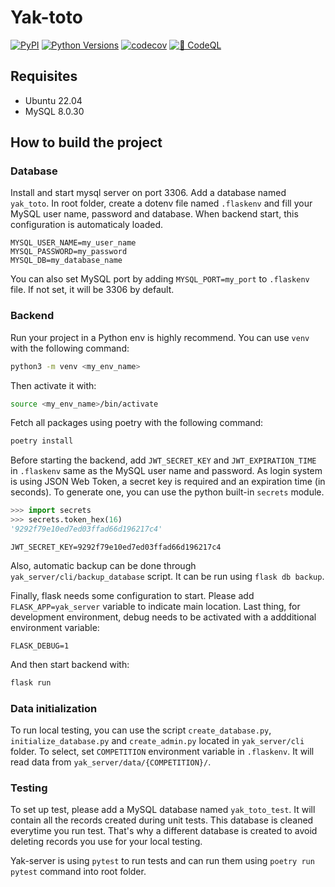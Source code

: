 # Yak-toto

[![PyPI](https://img.shields.io/pypi/v/yak-server?label=stable)](https://pypi.org/project/yak-server/)
[![Python Versions](https://img.shields.io/pypi/pyversions/yak-server)](https://pypi.org/project/yak-server/)
[![codecov](https://codecov.io/gh/yak-toto/yak-server/branch/master/graph/badge.svg?token=EZZK5SY5BL)](https://codecov.io/gh/yak-toto/yak-server)
[![🔐 CodeQL](https://github.com/yak-toto/yak-server/actions/workflows/codeql-analysis.yml/badge.svg)](https://github.com/yak-toto/yak-server/actions/workflows/codeql-analysis.yml)

## Requisites

- Ubuntu 22.04
- MySQL 8.0.30

## How to build the project

### Database

Install and start mysql server on port 3306. Add a database named `yak_toto`. In root folder, create a dotenv file named `.flaskenv` and fill your MySQL user name, password and database. When backend start, this configuration is automaticaly loaded.

```text
MYSQL_USER_NAME=my_user_name
MYSQL_PASSWORD=my_password
MYSQL_DB=my_database_name
```

You can also set MySQL port by adding `MYSQL_PORT=my_port` to `.flaskenv` file. If not set, it will be 3306 by default.

### Backend

Run your project in a Python env is highly recommend. You can use `venv` with the following command:

```bash
python3 -m venv <my_env_name>
```

Then activate it with:

```bash
source <my_env_name>/bin/activate
```

Fetch all packages using poetry with the following command:

```bash
poetry install
```

Before starting the backend, add `JWT_SECRET_KEY` and `JWT_EXPIRATION_TIME` in `.flaskenv` same as the MySQL user name and password. As
login system is using JSON Web Token, a secret key is required and an expiration time (in seconds). To generate one, you can use the python built-in `secrets` module.

```py
>>> import secrets
>>> secrets.token_hex(16)
'9292f79e10ed7ed03ffad66d196217c4'
```

```text
JWT_SECRET_KEY=9292f79e10ed7ed03ffad66d196217c4
```

Also, automatic backup can be done through `yak_server/cli/backup_database` script. It can be run using `flask db backup`.

Finally, flask needs some configuration to start. Please add `FLASK_APP=yak_server` variable to indicate main location. Last thing, for development environment, debug needs to be activated with a addditional environment variable:

```text
FLASK_DEBUG=1
```

And then start backend with:

```bash
flask run
```

### Data initialization

To run local testing, you can use the script `create_database.py`, `initialize_database.py` and `create_admin.py` located in `yak_server/cli` folder. To select, set `COMPETITION` environment variable in `.flaskenv`. It will read data from `yak_server/data/{COMPETITION}/`.

### Testing

To set up test, please add a MySQL database named `yak_toto_test`. It will contain all the records created during unit tests. This database is cleaned everytime you run test. That's why a different database is created to avoid deleting records you use for your local testing.

Yak-server is using `pytest` to run tests and can run them using `poetry run pytest` command into root folder.
